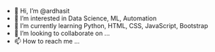 - 👋 Hi, I’m @ardhasit
- 👀 I’m interested in Data Science, ML, Automation
- 🌱 I’m currently learning Python, HTML, CSS, JavaScript, Bootstrap
- 💞️ I’m looking to collaborate on ...
- 📫 How to reach me ...

<!---
ardhasit/ardhasit is a ✨ special ✨ repository because its `README.md` (this file) appears on your GitHub profile.
You can click the Preview link to take a look at your changes.
--->
